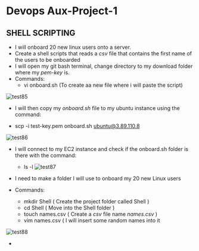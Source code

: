 
# Devops Aux-Project-1

## SHELL SCRIPTING

* I will onboard 20 new linux users onto a server. 
* Create a shell scripts that reads a *csv* file that contains the first name of the users to be onboarded
* I will open my git bash terminal, change directory to my download folder where my *pem-key* is.
* Commands:
  - vi onboard.sh (To create aa new file where i will paste the script)
  
![test85](https://user-images.githubusercontent.com/115363604/200187711-ae8c8e2f-ac89-4285-9913-0eb4c91e073e.png)

 * I will then copy my *onboard.sh* file to my ubuntu instance using the command:
  - scp -i test-key.pem onboard.sh ubuntu@3.89.110.8

![test86](https://user-images.githubusercontent.com/115363604/200187857-8c933123-e3a8-45e8-ba03-a32a07a1ac74.png)

* I will connect to my EC2 instance and check if the onboard.sh folder is there with the command:
   - ls -l
![test87](https://user-images.githubusercontent.com/115363604/200188154-437fcbf9-6ccf-4348-8961-1b630de5479b.png)

* I need to make a folder I will use to onboard my 20 new Linux users
* Commands: 
  - mkdir Shell ( Create the project folder called Shell )
  - cd Shell ( Move into the Shell folder )
  - touch names.csv ( Create a *csv* file name *names.csv* )
  - vim names.csv ( I will insert some random names into it

![test88](https://user-images.githubusercontent.com/115363604/200188308-82fb00eb-af1d-4133-b2df-fa1b22461d82.png)


  - 
  
